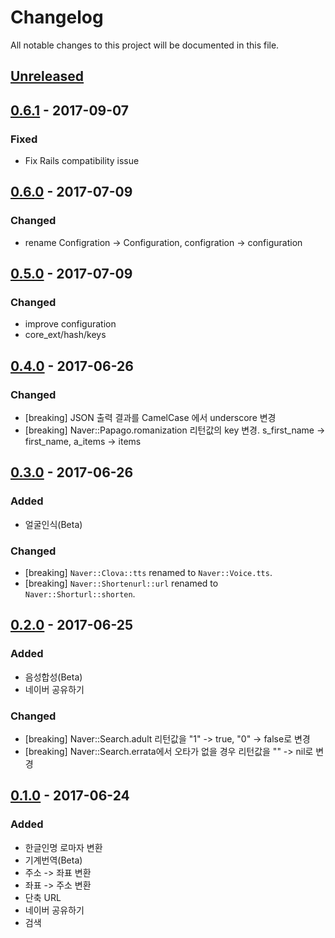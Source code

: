 # Changelog
All notable changes to this project will be documented in this file.

## [Unreleased]

## [0.6.1] - 2017-09-07
### Fixed
- Fix Rails compatibility issue

## [0.6.0] - 2017-07-09
### Changed
-  rename Configration -> Configuration, configration -> configuration

## [0.5.0] - 2017-07-09
### Changed
- improve configuration
- core_ext/hash/keys

## [0.4.0] - 2017-06-26
### Changed
- [breaking] JSON 출력 결과를 CamelCase 에서 underscore 변경
- [breaking] Naver::Papago.romanization 리턴값의 key 변경. s_first_name -> first_name,
  a_items -> items

## [0.3.0] - 2017-06-26
### Added
- 얼굴인식(Beta)

### Changed
- [breaking] `Naver::Clova::tts` renamed to `Naver::Voice.tts`.
- [breaking] `Naver::Shortenurl::url` renamed to `Naver::Shorturl::shorten`.

## [0.2.0] - 2017-06-25
### Added
- 음성합성(Beta)
- 네이버 공유하기

### Changed
- [breaking] Naver::Search.adult 리턴값을 "1" -> true, "0" -> false로 변경
- [breaking] Naver::Search.errata에서 오타가 없을 경우 리턴값을 "" -> nil로 변경

## [0.1.0] - 2017-06-24
### Added
- 한글인명 로마자 변환
- 기계번역(Beta)
- 주소 -> 좌표 변환
- 좌표 -> 주소 변환
- 단축 URL
- 네이버 공유하기
- 검색

[Unreleased]: https://github.com/kimsuelim/naver-sdk-ruby/compare/v0.6.1...HEAD
[0.6.1]: https://github.com/kimsuelim/naver-sdk-ruby/compare/v0.6.0...v0.6.1
[0.6.0]: https://github.com/kimsuelim/naver-sdk-ruby/compare/v0.5.0...v0.6.0
[0.5.0]: https://github.com/kimsuelim/naver-sdk-ruby/compare/v0.4.0...v0.5.0
[0.4.0]: https://github.com/kimsuelim/naver-sdk-ruby/compare/v0.3.0...v0.4.0
[0.3.0]: https://github.com/kimsuelim/naver-sdk-ruby/compare/v0.2.0...v0.3.0
[0.2.0]: https://github.com/kimsuelim/naver-sdk-ruby/compare/v0.1.0...v0.2.0
[0.1.0]: https://github.com/kimsuelim/naver-sdk-ruby/releases/tag/v0.1.0
